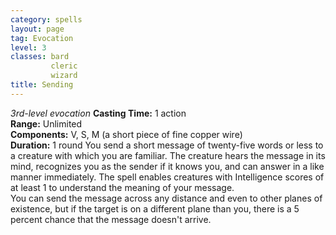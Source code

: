 ```yaml
---
category: spells
layout: page
tag: Evocation
level: 3
classes: bard
         cleric
         wizard
title: Sending 
---
```

_3rd-level evocation_ 
**Casting Time:** 1 action    
**Range:** Unlimited    
**Components:** V, S, M (a short piece of fine copper wire)    
**Duration:** 1 round 
You send a short message of twenty-five words or less to a creature with which you are familiar. The creature hears the message in its mind, recognizes you as the sender if it knows you, and can answer in a like manner immediately. The spell enables creatures with Intelligence scores of at least 1 to understand the meaning of your message.    
You can send the message across any distance and even to other planes of existence, but if the target is on a different plane than you, there is a 5 percent chance that the message doesn't arrive. 
